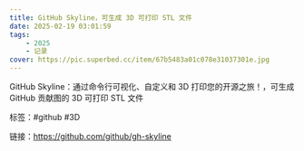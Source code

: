 ```yaml
---
title: GitHub Skyline，可生成 3D 可打印 STL 文件
date: 2025-02-19 03:01:59
tags: 
    - 2025
    - 记录
cover: https://pic.superbed.cc/item/67b5483a01c078e31037301e.jpg
---
```



GitHub Skyline：通过命令行可视化、自定义和 3D 打印您的开源之旅！，可生成 GitHub 贡献图的 3D 可打印 STL 文件

<!--more-->

标签：#github #3D

链接：https://github.com/github/gh-skyline


